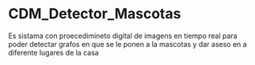# CDM_Detector_Mascotas
Es sistama con proecedimineto digital de imagens en tiempo real para poder detectar grafos en que se le ponen a la mascotas y dar aseso en a diferente lugares de la casa  
